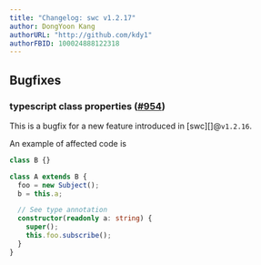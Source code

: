 ```yaml
---
title: "Changelog: swc v1.2.17"
author: DongYoon Kang
authorURL: "http://github.com/kdy1"
authorFBID: 100024888122318
---
```


## Bugfixes

### typescript class properties ([#954](https://github.com/swc-project/swc/pull/954))

This is a bugfix for a new feature introduced in [swc][]@`v1.2.16`.

An example of affected code is

```ts
class B {}

class A extends B {
  foo = new Subject();
  b = this.a;

  // See type annotation
  constructor(readonly a: string) {
    super();
    this.foo.subscribe();
  }
}
```
